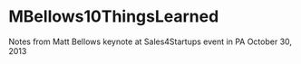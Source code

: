 MBellows10ThingsLearned
=======================

Notes from Matt Bellows keynote at Sales4Startups event in PA October 30, 2013
